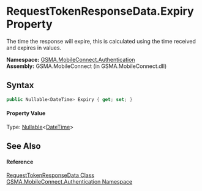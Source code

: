 RequestTokenResponseData.Expiry Property
========================================
The time the response will expire, this is calculated using the time received and expires in values.

**Namespace:** [GSMA.MobileConnect.Authentication][1]  
**Assembly:** GSMA.MobileConnect (in GSMA.MobileConnect.dll)

Syntax
------

```csharp
public Nullable<DateTime> Expiry { get; set; }
```

#### Property Value
Type: [Nullable][2]&lt;[DateTime][3]>

See Also
--------

#### Reference
[RequestTokenResponseData Class][4]  
[GSMA.MobileConnect.Authentication Namespace][1]  

[1]: ../README.md
[2]: http://msdn.microsoft.com/en-us/library/b3h38hb0
[3]: http://msdn.microsoft.com/en-us/library/03ybds8y
[4]: README.md
[5]: ../../_icons/Help.png